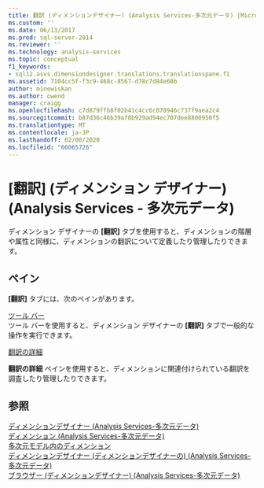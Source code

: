 ```yaml
---
title: 翻訳 (ディメンションデザイナー) (Analysis Services-多次元データ) |Microsoft Docs
ms.custom: ''
ms.date: 06/13/2017
ms.prod: sql-server-2014
ms.reviewer: ''
ms.technology: analysis-services
ms.topic: conceptual
f1_keywords:
- sql12.asvs.dimensiondesigner.translations.translationspane.f1
ms.assetid: 7104cc5f-f3c9-468c-8567-d78c7d84e60b
author: minewiskan
ms.author: owend
manager: craigg
ms.openlocfilehash: c7d879ffb8f02b41c4cc6c070946c737f9aea2c4
ms.sourcegitcommit: b87d36c46b39af8b929ad94ec707dee8800950f5
ms.translationtype: MT
ms.contentlocale: ja-JP
ms.lasthandoff: 02/08/2020
ms.locfileid: "66065726"
---
```

# <a name="translations-dimension-designer-analysis-services---multidimensional-data"></a>[翻訳] (ディメンション デザイナー) (Analysis Services - 多次元データ)
  ディメンション デザイナーの **[翻訳]** タブを使用すると、ディメンションの階層や属性と同様に、ディメンションの翻訳について定義したり管理したりできます。  
  
## <a name="panes"></a>ペイン  
 
  **[翻訳]** タブには、次のペインがあります。  
  
 [ツール バー](toolbar-translations-dimension-designer-analysis-services-multidimensional-data.md)  
 ツール バーを使用すると、ディメンション デザイナーの **[翻訳]** タブで一般的な操作を実行できます。  
  
 [翻訳の詳細](translation-details-dimension-designer-analysis-services-multidimensional-data.md)  
 
  **翻訳の詳細** ペインを使用すると、ディメンションに関連付けられている翻訳を調査したり管理したりできます。  
  
## <a name="see-also"></a>参照  
 [ディメンションデザイナー &#40;Analysis Services-多次元データ&#41;](dimension-designer-analysis-services-multidimensional-data.md)   
 [ディメンション &#40;Analysis Services-多次元データ&#41;](multidimensional-models-olap-logical-dimension-objects/dimensions-analysis-services-multidimensional-data.md)   
 [多次元モデル内のディメンション](multidimensional-models/dimensions-in-multidimensional-models.md)   
 [ディメンションデザイナー &#40;ディメンションデザイナーの&#41; &#40;Analysis Services-多次元データ&#41;](dimension-structure-dimension-designer-analysis-services-multidimensional-data.md)   
 [ブラウザー &#40;ディメンションデザイナー&#41; &#40;Analysis Services-多次元データ&#41;](browser-dimension-designer-analysis-services-multidimensional-data.md)  
  
  
